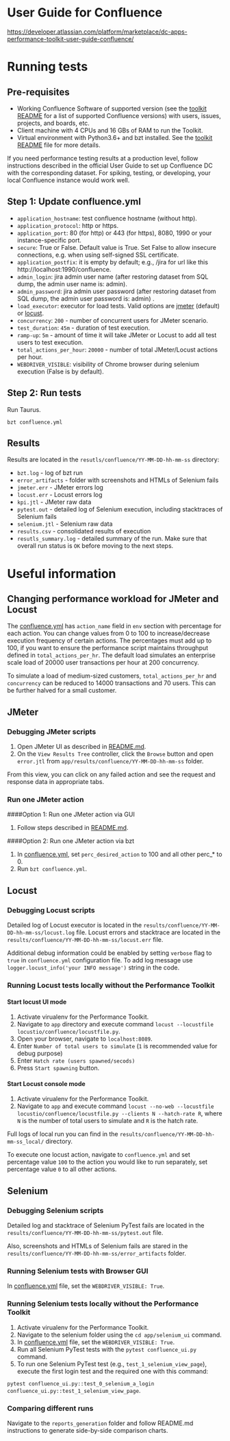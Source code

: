 # User Guide for Confluence
https://developer.atlassian.com/platform/marketplace/dc-apps-performance-toolkit-user-guide-confluence/

# Running tests
## Pre-requisites
* Working Confluence Software of supported version (see the [toolkit README](../../README.md) for a list of supported Confluence versions) with users, issues, projects, and boards, etc.
* Client machine with 4 CPUs and 16 GBs of RAM to run the Toolkit.
* Virtual environment with Python3.6+ and bzt installed. See the [toolkit README](../../README.md) file for more details.

If you need performance testing results at a production level, follow instructions described 
in the official User Guide to set up Confluence DC with the corresponding dataset.
For spiking, testing, or developing, your local Confluence instance would work well.

## Step 1: Update confluence.yml
* `application_hostname`: test confluence hostname (without http).
* `application_protocol`: http or https.
* `application_port`: 80 (for http) or 443 (for https), 8080, 1990 or your instance-specific port.
* `secure`: True or False. Default value is True. Set False to allow insecure connections, e.g. when using self-signed SSL certificate.
* `application_postfix`: it is empty by default; e.g., /jira for url like this http://localhost:1990/confluence.
* `admin_login`: jira admin user name (after restoring dataset from SQL dump, the admin user name is: admin).
* `admin_password`: jira admin user password (after restoring dataset from SQL dump, the admin user password is: admin) .
* `load_executor`: executor for load tests. Valid options are [jmeter](https://jmeter.apache.org/) (default) or [locust](https://locust.io/).
* `concurrency`: `200` - number of concurrent users for JMeter scenario.
* `test_duration`: `45m` - duration of test execution.
* `ramp-up`: `5m` - amount of time it will take JMeter or Locust to add all test users to test execution.
* `total_actions_per_hour`: `20000` - number of total JMeter/Locust actions per hour.
* `WEBDRIVER_VISIBLE`: visibility of Chrome browser during selenium execution (False is by default).

## Step 2: Run tests
Run Taurus.
```
bzt confluence.yml
```

## Results
Results are located in the `resutls/confluence/YY-MM-DD-hh-mm-ss` directory:
* `bzt.log` - log of bzt run
* `error_artifacts` - folder with screenshots and HTMLs of Selenium fails
* `jmeter.err` - JMeter errors log
* `locust.err` - Locust errors log
* `kpi.jtl` - JMeter raw data
* `pytest.out` - detailed log of Selenium execution, including stacktraces of Selenium fails
* `selenium.jtl` - Selenium raw data
* `results.csv` - consolidated results of execution
* `resutls_summary.log` - detailed summary of the run. Make sure that overall run status is `OK` before moving to the 
next steps.


# Useful information

## Changing performance workload for JMeter and Locust
The [confluence.yml](../../app/confluence.yml) has `action_name` field in `env` section with percentage for each action. You can change values from 0 to 100 to increase/decrease execution frequency of certain actions. 
The percentages must add up to 100, if you want to ensure the performance script maintains 
throughput defined in `total_actions_per_hr`. The default load simulates an enterprise scale load of 20000 user transactions per hour at 200 concurrency.

To simulate a load of medium-sized customers, `total_actions_per_hr` and `concurrency` can be reduced to 14000 transactions and 70 users. This can be further halved for a small customer.

## JMeter
### Debugging JMeter scripts
1. Open JMeter UI as described in [README.md](../../app/util/jmeter/README.md).
1. On the `View Results Tree` controller, click the `Browse` button and open `error.jtl` from `app/results/confluence/YY-MM-DD-hh-mm-ss` folder.

From this view, you can click on any failed action and see the request and response data in appropriate tabs.

### Run one JMeter action
####Option 1: Run one JMeter action via GUI
1. Follow steps described in [README.md](../../app/util/jmeter/README.md).

####Option 2: Run one JMeter action via bzt
1. In [confluence.yml](../../app/confluence.yml), set `perc_desired_action` to 100 and all other perc_* to 0.
1. Run `bzt confluence.yml`.

## Locust
### Debugging Locust scripts
Detailed log of Locust executor is located in the `results/confluence/YY-MM-DD-hh-mm-ss/locust.log` file. Locust errors and stacktrace are located in the `results/confluence/YY-MM-DD-hh-mm-ss/locust.err` file.

Additional debug information could be enabled by setting `verbose` flag to `true` in `confluence.yml` configuration file. To add log message use `logger.locust_info('your INFO message')` string in the code.
### Running Locust tests locally without the Performance Toolkit
#### Start locust UI mode
1. Activate virualenv for the Performance Toolkit.
1. Navigate to `app` directory and execute command `locust --locustfile locustio/confluence/locustfile.py`. 
1. Open your browser, navigate to `localhost:8089`.  
1. Enter `Number of total users to simulate` (`1` is recommended value for debug purpose)  
1. Enter `Hatch rate (users spawned/secods)` 
1. Press `Start spawning` button.

#### Start Locust console mode
1. Activate virualenv for the Performance Toolkit.
1. Navigate to `app` and execute command `locust --no-web --locustfile locustio/confluence/locustfile.py --clients N --hatch-rate R`, where `N` is the number of total users to simulate and `R` is the hatch rate.  

Full logs of local run you can find in the `results/confluence/YY-MM-DD-hh-mm-ss_local/` directory.

To execute one locust action, navigate to `confluence.yml` and set percentage value `100` to the action you would like to run separately, set percentage value `0` to all other actions.


## Selenium
### Debugging Selenium scripts
Detailed log and stacktrace of Selenium PyTest fails are located in the `results/confluence/YY-MM-DD-hh-mm-ss/pytest.out` file. 

Also, screenshots and HTMLs of Selenium fails are stared in the `results/confluence/YY-MM-DD-hh-mm-ss/error_artifacts` folder. 

### Running Selenium tests with Browser GUI
In [confluence.yml](../../app/confluence.yml) file, set the `WEBDRIVER_VISIBLE: True`.


### Running Selenium tests locally without the Performance Toolkit
1. Activate virualenv for the Performance Toolkit.
1. Navigate to the selenium folder using the `cd app/selenium_ui` command. 
1. In [confluence.yml](../../app/confluence.yml) file, set the `WEBDRIVER_VISIBLE: True`.
1. Run all Selenium PyTest tests with the `pytest confluence_ui.py` command.
1. To run one Selenium PyTest test (e.g., `test_1_selenium_view_page`), execute the first login test and the required one with this command:

`pytest confluence_ui.py::test_0_selenium_a_login confluence_ui.py::test_1_selenium_view_page`.


### Comparing different runs
Navigate to the `reports_generation` folder and follow README.md instructions to generate side-by-side comparison charts.
